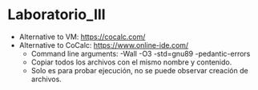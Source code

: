 # Laboratorio_III
- Alternative to VM: https://cocalc.com/
- Alternative to CoCalc: https://www.online-ide.com/
  - Command line arguments: -Wall -O3 -std=gnu89 -pedantic-errors
  - Copiar todos los archivos con el mismo nombre y contenido.
  - Solo es para probar ejecución, no se puede observar creación de archivos.
